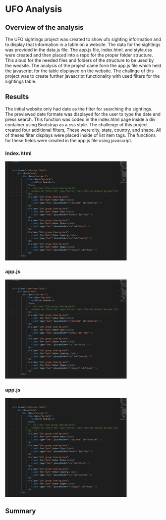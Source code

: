 #  UFO Analysis

##  Overview of the analysis
The UFO sightings project was created to show ufo sighting information and to display that information in a table on a website.
The data for the sightings was provided in the data.js file.  The app.js file, index.html, and style.css were created and then placed
into a repo for the proper folder structure.   This aloud for the needed files and folders of the structure to be used by the 
wedsite.   The analysis of the project came form the app.js file which held the javascript for the table displayed on the website.
The challnge of this project was to create further javascript functionality with used filters for the sightings table.

##  Results

The initial website only had date as the filter for searching the sightings.  The previewed date formate was displayed for the user to type
the date and press search.  This function was coded in the index.html page inside a div container using Bootstrap as a css style.  The challenge 
of this project created four additional filters,  These were city, state, country, and shape.  All of theses filter displays were placed inside 
of list item tags.   The functions for these fields were created in the app.js file using javascript.




### Index.html
![](https://github.com/crashdean/UFOs/blob/main/static/images/Fiter_fields.png)



### app.js
![](https://github.com/crashdean/UFOs/blob/main/static/images/Fiter_fields.png)




### app.js
![](https://github.com/crashdean/UFOs/blob/main/static/images/Fiter_fields.png)  
  
  

##  Summary
